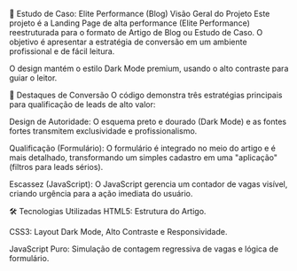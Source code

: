 📝 Estudo de Caso: Elite Performance (Blog)
Visão Geral do Projeto
Este projeto é a Landing Page de alta performance (Elite Performance) reestruturada para o formato de Artigo de Blog ou Estudo de Caso. O objetivo é apresentar a estratégia de conversão em um ambiente profissional e de fácil leitura.

O design mantém o estilo Dark Mode premium, usando o alto contraste para guiar o leitor.

🎯 Destaques de Conversão
O código demonstra três estratégias principais para qualificação de leads de alto valor:

Design de Autoridade: O esquema preto e dourado (Dark Mode) e as fontes fortes transmitem exclusividade e profissionalismo.

Qualificação (Formulário): O formulário é integrado no meio do artigo e é mais detalhado, transformando um simples cadastro em uma "aplicação" (filtros para leads sérios).

Escassez (JavaScript): O JavaScript gerencia um contador de vagas visível, criando urgência para a ação imediata do usuário.

🛠️ Tecnologias Utilizadas
HTML5: Estrutura do Artigo.

CSS3: Layout Dark Mode, Alto Contraste e Responsividade.

JavaScript Puro: Simulação de contagem regressiva de vagas e lógica de formulário.
